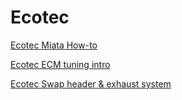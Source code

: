 # Ecotec

[Ecotec Miata How-to](https://www.ecotecmiata.ca/how-to)

[Ecotec ECM tuning intro](http://www.bowtie6.com/ecotec-ecm-tuning-intro/)

[Ecotec Swap header & exhaust system](http://speed.academy/mazda-miata-ecotec-swap-part-8-header-exhaust-system/)
